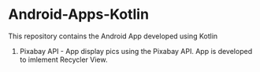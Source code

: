 # Android-Apps-Kotlin
This repository contains the Android App developed using Kotlin

1. Pixabay API - App display pics using the Pixabay API. App is developed to imlement Recycler View.
